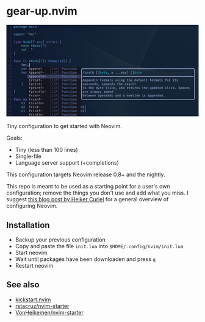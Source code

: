 # gear-up.nvim

![screenshot](screenshot.png)

Tiny configuration to get started with Neovim.

Goals:
- Tiny (less than 100 lines)
- Single-file
- Language server support (+completions)

This configuration targets Neovim release 0.8+ and the nightly.

This repo is meant to be used as a starting point for a user's own configuration; remove the things you don't use and add what you miss.
I suggest [this blog post by Heiker Curiel](https://vonheikemen.github.io/devlog/tools/build-your-first-lua-config-for-neovim/) for a general overview of configuring Neovim.

## Installation

- Backup your previous configuration
- Copy and paste the file `init.lua` into `$HOME/.config/nvim/init.lua`
- Start neovim
- Wait until packages have been downloaden and press `q`
- Restart neovim

## See also

- [kickstart.nvim](https://github.com/nvim-lua/kickstart.nvim)
- [rstacruz/nvim-starter](https://github.com/rstacruz/nvim-starter)
- [VonHeikemen/nvim-starter](https://github.com/VonHeikemen/nvim-starter)
